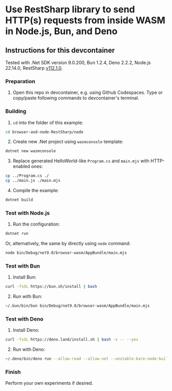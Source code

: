 # Use RestSharp library to send HTTP(s) requests from inside WASM in Node.js, Bun, and Deno

## Instructions for this devcontainer

Tested with .Net SDK version 9.0.200, Bun 1.2.4, Deno 2.2.2, Node.js 22.14.0, RestSharp [v112.1.0](https://www.nuget.org/packages/RestSharp/112.1.0).

### Preparation

1. Open this repo in devcontainer, e.g. using Github Codespaces.
   Type or copy/paste following commands to devcontainer's terminal.

### Building

1. `cd` into the folder of this example:

```sh
cd browser-and-node-RestSharp/node
```

2. Create new .Net project using `wasmconsole` template:

```sh
dotnet new wasmconsole
```

3. Replace generated HelloWorld-like `Program.cs` and `main.mjs` with HTTP-enabled ones:

```sh
cp ../Program.cs ./
cp ../main.js ./main.mjs
```

4. Compile the example:

```sh
dotnet build
```

### Test with Node.js

1. Run the configuration:

```sh
dotnet run
```

Or, alternatively, the same by directly using `node` command:

```sh
node bin/Debug/net9.0/browser-wasm/AppBundle/main.mjs
```

### Test with Bun

1. Install Bun:

```sh
curl -fsSL https://bun.sh/install | bash
```

2. Run with Bun:

```sh
~/.bun/bin/bun bin/Debug/net9.0/browser-wasm/AppBundle/main.mjs
```

### Test with Deno

1. Install Deno:

```sh
curl -fsSL https://deno.land/install.sh | bash -s -- --yes
```

2. Run with Deno:

```sh
~/.deno/bin/deno run --allow-read --allow-net --unstable-bare-node-builtins bin/Debug/net9.0/browser-wasm/AppBundle/main.mjs
```

### Finish

Perform your own experiments if desired.
